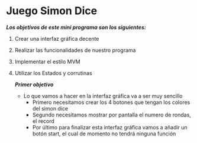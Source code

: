 # Juego Simon Dice

***Los objetivos de este mini programa son los siguientes:***
1. Crear una interfaz gráfica decente
2. Realizar las funcionalidades de nuestro programa
3. Implementar el estilo MVM
4. Utilizar los Estados y corrutinas

   ***Primer objetivo***
   - Lo que vamos a hacer en la interfaz gráfica va a ser muy sencillo
       - Primero necesitamos crear los 4 botones que tengan los colores del simon dice
       - Segundo necesitamos mostrar por pantalla el numero de rondas, el record
       - Por último para finalizar esta interfaz gráfica vamos a añadir un botón start, el cual de momento no tendrá ninguna función
